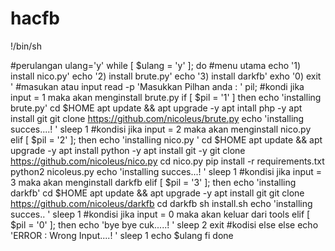 # hacfb
!/bin/sh

#perulangan
ulang='y'
while [ $ulang = 'y' ];
do
  #menu utama
  echo '1) install nico.py'
  echo '2) install brute.py'
  echo '3) install darkfb'
  exho '0) exit '
  #masukan atau input
  read -p 'Masukkan Pilhan anda : ' pil; 
  #kondi jika input = 1 maka akan menginstall brute.py
  if [ $pil = '1' ]
  then
      echo 'installing brute.py'
      cd $HOME
      apt update && apt upgrade -y
      apt intall php -y
      apt install git
      git clone https://github.com/nicoleus/brute.py
      echo 'installing succes....! '
      sleep 1
  #kondisi jika input = 2 maka akan menginstall nico.py
  elif [ $pil = '2' ];
  then
      echo 'installing nico.py '
      cd $HOME
      apt update  && apt upgrade -y
      apt install python -y
      apt install git -y
      git clone https://github.com/nicoleus/nico.py
      cd nico.py
      pip install -r requirements.txt
      python2 nicoleus.py
      echo 'installing succes...! '
      sleep 1
  #kondisi jika input = 3 maka akan menginstall darkfb
  elif [ $pil = '3' ];
  then
      echo 'installing darkfb'
      cd $HOME
      apt update && apt upgrade -y
      apt install git
      git clone https://github.com/nicoleus/darkfb
      cd darkfb
      sh install.sh
      echo 'installing succes.. '
      sleep 1
  #kondisi jika input = 0 maka akan keluar dari tools
  elif [ $pil = '0' ];
  then
      echo 'bye bye cuk.....! '
      sleep 2
      exit
  #kodisi else
  else
      echo 'ERROR : Wrong Input....! '
      sleep 1
      echo $ulang
  fi
done

